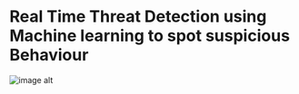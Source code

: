 # Real Time Threat Detection using Machine learning to spot suspicious Behaviour

![image alt](https://github.com/Venkatesh1211/Majorproject/blob/9b0b79185caec3d12b50c6d605db4d7682c31e6a/1st.jpg)
